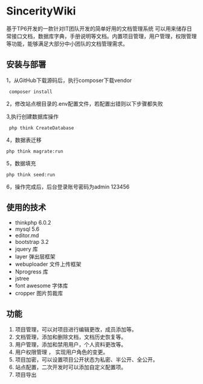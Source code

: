 # SincerityWiki
基于TP6开发的一款针对IT团队开发的简单好用的文档管理系统
可以用来储存日常接口文档，数据库字典，手册说明等文档。内置项目管理，用户管理，权限管理等功能，能够满足大部分中小团队的文档管理需求。
## 安装与部署
1，从GitHub下载源码后，执行composer下载vendor
```
 composer install
```
2，修改站点根目录的.env配置文件，若配置出错则以下步骤都失败

3,执行创建数据库操作
```
 php think CreateDatabase
```
4，数据表迁移
```
php think magrate:run
```
5，数据填充
```
php think seed:run
```
6，操作完成后，后台登录账号密码为admin 123456

## 使用的技术
- thinkphp  6.0.2
- mysql 5.6
- editor.md
- bootstrap 3.2
- jquery 库
- layer 弹出层框架
- webuploader 文件上传框架
- Nprogress 库
- jstree 
- font awesome 字体库
- cropper 图片剪裁库

## 功能
1. 项目管理，可以对项目进行编辑更改，成员添加等。
2. 文档管理，添加和删除文档，文档历史恢复等。
3. 用户管理，添加和禁用用户，个人资料更改等。
4. 用户权限管理 ， 实现用户角色的变更。
5. 项目加密，可以设置项目公开状态为私密、半公开、全公开。
6. 站点配置，二次开发时可以添加自定义配置项。
7. 项目导出
